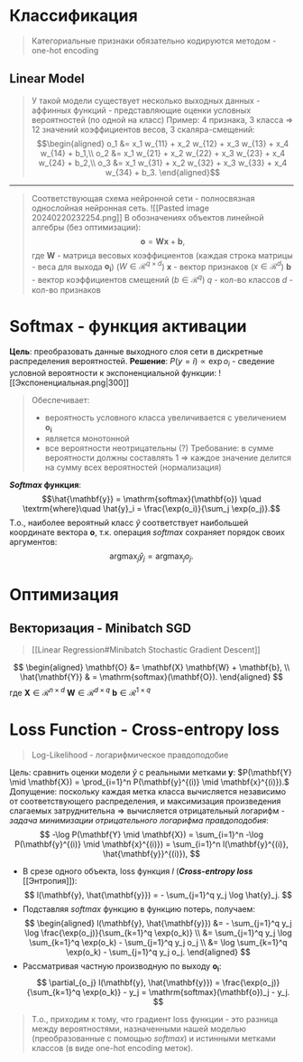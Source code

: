 # Классификация
> Категориальные признаки обязательно кодируются методом - one-hot encoding
## Linear Model
> У такой модели существует несколько выходных данных - аффинных функций - представляющие оценки условных вероятностей (по одной на класс)
> Пример: 4 признака, 3 класса => 12 значений коэффициентов весов, 3 скаляра-смещений:$$\begin{aligned}
o_1 &= x_1 w_{11} + x_2 w_{12} + x_3 w_{13} + x_4 w_{14} + b_1,\\
o_2 &= x_1 w_{21} + x_2 w_{22} + x_3 w_{23} + x_4 w_{24} + b_2,\\
o_3 &= x_1 w_{31} + x_2 w_{32} + x_3 w_{33} + x_4 w_{34} + b_3.
\end{aligned}$$

---
> Соответствующая схема нейронной сети - полносвязная однослойная нейронная сеть.
> ![[Pasted image 20240220232254.png]]
В обозначениях объектов линейной алгебры (без оптимизации): $$\mathbf{o}=\mathbf{W}\mathbf{x} + \mathbf{b},$$где $\mathbf{W}$ - матрица весовых коэффициентов (каждая строка матрицы - веса для выхода $\mathbf{o_i}$) ($W \in \mathcal{R}^{q\times d}$)
$\mathbf{x}$ - вектор признаков ($x \in \mathcal{R}^d$)
$\mathbf{b}$ - вектор коэффициентов смещений ($b \in \mathcal{R}^{q}$)
$q$ - кол-во классов
$d$ - кол-во признаков

# Softmax - функция активации
**Цель**: преобразовать данные выходного слоя сети в дискретные распределения вероятностей.
**Решение**: $P(y = i) \propto \exp o_i$ - сведение условной вероятности к экспоненциальной функции: ![[Экспоненциальная.png|300]]
> Обеспечивает: 
> - вероятность условного класса увеличивается с увеличением $\mathbf{o_i}$
> - является монотонной
> - все вероятности неотрицательны (?)
> Требование: в сумме вероятности должны составлять $1$ => каждое значение делится на сумму всех вероятностей (нормализация)

**$Softmax$ функция**:$$\hat{\mathbf{y}} = \mathrm{softmax}(\mathbf{o}) \quad \textrm{where}\quad \hat{y}_i = \frac{\exp(o_i)}{\sum_j \exp(o_j)}.$$Т.о., наиболее вероятный класс $\hat{y}$ соответствует наибольшей координате вектора $\mathbf{o}$, т.к. операция $softmax$ сохраняет порядок своих аргументов: 
$$
\operatorname*{argmax}_j \hat y_j = \operatorname*{argmax}_j o_j.
$$

# Оптимизация
## Векторизация - Minibatch SGD

> [[Linear Regression#Minibatch Stochastic Gradient Descent]]

$$ \begin{aligned} \mathbf{O} &= \mathbf{X} \mathbf{W} + \mathbf{b}, \\ \hat{\mathbf{Y}} & = \mathrm{softmax}(\mathbf{O}). \end{aligned} $$
где $\mathbf{X} \in \mathcal{R}^{n \times d}$
$\mathbf{W} \in \mathcal{R}^{d \times q}$
$\mathbf{b} \in \mathcal{R}^{1 \times q}$

# Loss Function - Cross-entropy loss
> Log-Likelihood - логарифмическое правдоподобие

Цель: сравнить оценки модели $\hat{y}$ с реальными метками $\mathbf{y}$: $P(\mathbf{Y} \mid \mathbf{X}) = \prod_{i=1}^n P(\mathbf{y}^{(i)} \mid \mathbf{x}^{(i)}).$
Допущение: поскольку каждая метка класса вычисляется независимо от соответствующего распределения, и максимизация произведения слагаемых затруднительна => вычисляется отрицательный логарифм - *задача минимизации отрицательного логарифма правдоподобия*: 
$$
-\log P(\mathbf{Y} \mid \mathbf{X}) = \sum_{i=1}^n -\log P(\mathbf{y}^{(i)} \mid \mathbf{x}^{(i)})
= \sum_{i=1}^n l(\mathbf{y}^{(i)}, \hat{\mathbf{y}}^{(i)}),
$$
- В срезе одного объекта, loss функция $l$ (***Cross-entropy loss*** [[Энтропия]]): $$ l(\mathbf{y}, \hat{\mathbf{y}}) = - \sum_{j=1}^q y_j \log \hat{y}_j. $$
- Подставляя $softmax$ функцию в функцию потерь, получаем: 
$$
\begin{aligned}
l(\mathbf{y}, \hat{\mathbf{y}}) &=  - \sum_{j=1}^q y_j \log \frac{\exp(o_j)}{\sum_{k=1}^q \exp(o_k)} \\
&= \sum_{j=1}^q y_j \log \sum_{k=1}^q \exp(o_k) - \sum_{j=1}^q y_j o_j \\
&= \log \sum_{k=1}^q \exp(o_k) - \sum_{j=1}^q y_j o_j.
\end{aligned}
$$
- Рассматривая частную производную по выходу $\mathbf{o_i}$: 
  $$
\partial_{o_j} l(\mathbf{y}, \hat{\mathbf{y}}) = \frac{\exp(o_j)}{\sum_{k=1}^q \exp(o_k)} - y_j = \mathrm{softmax}(\mathbf{o})_j - y_j.
$$
> Т.о., приходим к тому, что градиент loss функции - это разница между вероятностями, назначенными нашей моделью (преобразованные с помощью $softmax$) и истинными метками классов (в виде one-hot encoding меток).
